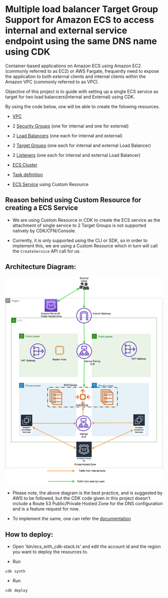 # Multiple load balancer Target Group Support for Amazon ECS to access internal and external service endpoint using the same DNS name using CDK

Container-based applications on Amazon ECS using Amazon EC2 (commonly referred to as EC2) or AWS Fargate, frequently need to expose the application to both external clients and internal clients within the Amazon VPC (commonly referred to as VPC).

Objective of this project is to guide with setting up a single ECS service as target for two load balancers(Internal and External) using CDK.

By using the code below, one will be able to create the folowing resources.

- [VPC](https://docs.aws.amazon.com/cdk/api/v2/docs/aws-cdk-lib.aws_ec2.Vpc.html)

- 2 [Security Groups](https://docs.aws.amazon.com/cdk/api/v2/docs/aws-cdk-lib.aws_ec2.SecurityGroup.html) (one for internal and one for external)

- 2 [Load Balancers](https://docs.aws.amazon.com/cdk/api/v2/docs/aws-cdk-lib.aws_elasticloadbalancingv2.ApplicationLoadBalancer.html) (one each for internal and external)

- 2 [Target Groups](https://docs.aws.amazon.com/cdk/api/v2/docs/aws-cdk-lib.aws_elasticloadbalancingv2.ApplicationTargetGroup.html) (one each for internal and external Load Balancer)

- 2 [Listeners](https://docs.aws.amazon.com/cdk/api/v2/docs/aws-cdk-lib.aws_elasticloadbalancingv2.ApplicationListener.html) (one each for internal and external Load Balancer)

- [ECS Cluster](https://docs.aws.amazon.com/cdk/api/v2/docs/aws-cdk-lib.aws_ecs.Cluster.html)

- [Task definition](https://docs.aws.amazon.com/cdk/api/v2/docs/aws-cdk-lib.aws_ecs.FargateTaskDefinition.html)

- [ECS Service](https://docs.aws.amazon.com/cdk/api/v1/docs/@aws-cdk_custom-resources.AwsCustomResource.html) using Custom Resource


## Reason behind using Custom Resource for creating a ECS Service

- We are using Custom Resource in CDK to create the ECS service as the attachment of single service to 2 Target Groups is not supported natively by CDK/CFN/Console.

- Currently, it is only supported using the CLI or SDK, so in order to implement this, we are using a Custom Resource which in turn will call the `CreateService` API call for us.

## Architecture Diagram:

![Architecture](./images/ECSMultiTGSol.jpeg)

- Please note, the above diagram is the best practice, and is suggested by AWS to be followed, but the CDK code given in this project doesn't include a Route 53 Public/Private Hosted Zone for the DNS configuration and is a feature request for now.

- To implement the same, one can refer the [documentation](https://aws.amazon.com/blogs/containers/how-to-use-multiple-load-balancer-target-group-support-for-amazon-ecs-to-access-internal-and-external-service-endpoint-using-the-same-dns-name/)

## How to deploy:

* Open 'bin/ecs_with_cdk-stack.ts' and edit the account id and the region you want to deploy the resources to.

* Run 
```
cdk synth
```

* Run 
```
cdk deploy
```
